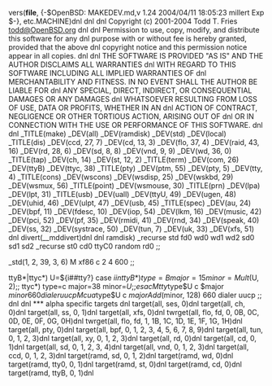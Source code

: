 vers(__file__,
	{-$OpenBSD: MAKEDEV.md,v 1.24 2004/04/11 18:05:23 millert Exp $-},
etc.MACHINE)dnl
dnl
dnl Copyright (c) 2001-2004 Todd T. Fries <todd@OpenBSD.org>
dnl
dnl Permission to use, copy, modify, and distribute this software for any
dnl purpose with or without fee is hereby granted, provided that the above
dnl copyright notice and this permission notice appear in all copies.
dnl
dnl THE SOFTWARE IS PROVIDED "AS IS" AND THE AUTHOR DISCLAIMS ALL WARRANTIES
dnl WITH REGARD TO THIS SOFTWARE INCLUDING ALL IMPLIED WARRANTIES OF
dnl MERCHANTABILITY AND FITNESS. IN NO EVENT SHALL THE AUTHOR BE LIABLE FOR
dnl ANY SPECIAL, DIRECT, INDIRECT, OR CONSEQUENTIAL DAMAGES OR ANY DAMAGES
dnl WHATSOEVER RESULTING FROM LOSS OF USE, DATA OR PROFITS, WHETHER IN AN
dnl ACTION OF CONTRACT, NEGLIGENCE OR OTHER TORTIOUS ACTION, ARISING OUT OF
dnl OR IN CONNECTION WITH THE USE OR PERFORMANCE OF THIS SOFTWARE.
dnl
dnl
_TITLE(make)
_DEV(all)
_DEV(ramdisk)
_DEV(std)
_DEV(local)
_TITLE(dis)
_DEV(ccd, 27, 7)
_DEV(cd, 13, 3)
_DEV(flo, 37, 4)
_DEV(raid, 43, 16)
_DEV(rd, 28, 6)
_DEV(sd, 8, 8)
_DEV(vnd, 9, 9)
_DEV(wd, 36, 0)
_TITLE(tap)
_DEV(ch, 14)
_DEV(st, 12, 2)
_TITLE(term)
_DEV(com, 26)
_DEV(ttyB)
_DEV(ttyc, 38)
_TITLE(pty)
_DEV(ptm, 55)
_DEV(pty, 5)
_DEV(tty, 4)
_TITLE(cons)
_DEV(wscons)
_DEV(wsdisp, 25)
_DEV(wskbd, 29)
_DEV(wsmux, 56)
_TITLE(point)
_DEV(wsmouse, 30)
_TITLE(prn)
_DEV(lpa)
_DEV(lpt, 31)
_TITLE(usb)
_DEV(uall)
_DEV(ttyU, 49)
_DEV(ugen, 48)
_DEV(uhid, 46)
_DEV(ulpt, 47)
_DEV(usb, 45)
_TITLE(spec)
_DEV(au, 24)
_DEV(bpf, 11)
_DEV(fdesc, 10)
_DEV(iop, 54)
_DEV(lkm, 16)
_DEV(music, 42)
_DEV(pci, 52)
_DEV(pf, 35)
_DEV(rmidi, 41)
_DEV(rnd, 34)
_DEV(speak, 40)
_DEV(ss, 32)
_DEV(systrace, 50)
_DEV(tun, 7)
_DEV(uk, 33)
_DEV(xfs, 51)
dnl
divert(__mddivert)dnl
dnl
ramdisk)
	_recurse std fd0 wd0 wd1 wd2 sd0 sd1 sd2
	_recurse st0 cd0 ttyC0 random rd0
	;;

_std(1, 2, 39, 3, 6)
	M xf86		c 2 4 600
	;;

ttyB*|ttyc*)
	U=${i##tty?}
	case $i in
	ttyB*)	type=B major=15 minor=Mult($U, 2);;
	ttyc*)	type=c major=38 minor=$U;;
	esac
	M tty$type$U c $major $minor 660 dialer uucp
	M cua$type$U c $major Add($minor, 128) 660 dialer uucp
	;;
dnl
dnl *** alpha specific targets
dnl
target(all, ses, 0)dnl
target(all, ch, 0)dnl
target(all, ss, 0, 1)dnl
target(all, xfs, 0)dnl
twrget(all, flo, fd, 0, 0B, 0C, 0D, 0E, 0F, 0G, 0H)dnl
twrget(all, flo, fd, 1, 1B, 1C, 1D, 1E, 1F, 1G, 1H)dnl
target(all, pty, 0)dnl
target(all, bpf, 0, 1, 2, 3, 4, 5, 6, 7, 8, 9)dnl
target(all, tun, 0, 1, 2, 3)dnl
target(all, xy, 0, 1, 2, 3)dnl
target(all, rd, 0)dnl
target(all, cd, 0, 1)dnl
target(all, sd, 0, 1, 2, 3, 4)dnl
target(all, vnd, 0, 1, 2, 3)dnl
target(all, ccd, 0, 1, 2, 3)dnl
target(ramd, sd, 0, 1, 2)dnl
target(ramd, wd, 0)dnl
target(ramd, tty0, 0, 1)dnl
target(ramd, st, 0)dnl
target(ramd, cd, 0)dnl
target(ramd, ttyB, 0, 1)dnl
